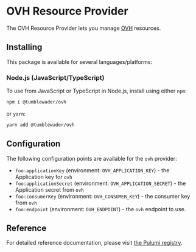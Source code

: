 # OVH Resource Provider

The OVH Resource Provider lets you manage [OVH](http://ovh.com) resources.

## Installing

This package is available for several languages/platforms:

### Node.js (JavaScript/TypeScript)

To use from JavaScript or TypeScript in Node.js, install using either `npm`:

```bash
npm i @tumblewader/ovh
```

or `yarn`:

```bash
yarn add @tumblewader/ovh
```



## Configuration

The following configuration points are available for the `ovh` provider:

- `foo:applicationKey` (environment: `OVH_APPLICATION_KEY`) - the Application key for `ovh`
- `foo:applicationSecret` (environment: `OVH_APPLICATION_SECRET`) - the Application secret from `ovh`
- `foo:consumerKey` (environment: `OVH_CONSUMER_KEY`) - the consumer key from `ovh`
- `foo:endpoint` (environment: `OVH_ENDPOINT`) - the `ovh` endpoint to use.

## Reference

For detailed reference documentation, please visit [the Pulumi registry](https://www.pulumi.com/registry/packages/foo/api-docs/).
